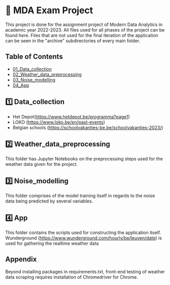 
# 🌇 MDA Exam Project
This project is done for the assignment project of Modern Data Analytics in academic year 2022-2023.
All files used for all phases of the project can be found here. 
Files that are not used for the final iteration of the application can be seen in the "archive" subdirectories of every main folder.

## Table of Contents
- [01_Data_collection](https://github.com/SarahSchrevens/MDA_project/tree/main/01_Data_collection)
- [02_Weather_data_preprocessing](https://github.com/SarahSchrevens/MDA_project/tree/main/02_Weather_data_preprocessing) 
- [03_Noise_modelling](https://github.com/SarahSchrevens/MDA_project/tree/main/03_Noise_modelling) 
- [04_App](https://github.com/SarahSchrevens/MDA_project/tree/main/04_App) 

## 1️⃣ Data_collection
- Het Depot(https://www.hetdepot.be/programma?page1)
- LOKO (https://www.loko.be/en/past-events)
- Belgian schools (https://schoolvakanties-be.be/schoolvakanties-2023/)

## 2️⃣ Weather_data_preprocessing
This folder has Jupyter Notebooks on the preprocessing steps used for the weather data given for the project.

## 3️⃣ Noise_modelling
This folder comprises of the model training itself in regards to the noise data being predicted by several variables.

## 4️⃣ App
This folder contains the scripts used for constructing the application itself.
Wunderground (https://www.wunderground.com/hourly/be/leuven/date) is used for gathering the realtime weather data

## Appendix
Beyond installing packages in requirements.txt, front-end testing of weather data scraping requires installation of Chromedriver for Chrome.
